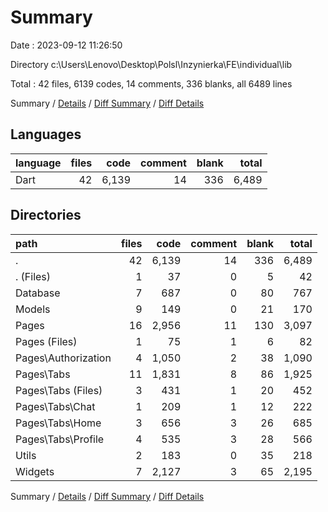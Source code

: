 # Summary

Date : 2023-09-12 11:26:50

Directory c:\\Users\\Lenovo\\Desktop\\Polsl\\Inzynierka\\FE\\individual\\lib

Total : 42 files,  6139 codes, 14 comments, 336 blanks, all 6489 lines

Summary / [Details](details.md) / [Diff Summary](diff.md) / [Diff Details](diff-details.md)

## Languages
| language | files | code | comment | blank | total |
| :--- | ---: | ---: | ---: | ---: | ---: |
| Dart | 42 | 6,139 | 14 | 336 | 6,489 |

## Directories
| path | files | code | comment | blank | total |
| :--- | ---: | ---: | ---: | ---: | ---: |
| . | 42 | 6,139 | 14 | 336 | 6,489 |
| . (Files) | 1 | 37 | 0 | 5 | 42 |
| Database | 7 | 687 | 0 | 80 | 767 |
| Models | 9 | 149 | 0 | 21 | 170 |
| Pages | 16 | 2,956 | 11 | 130 | 3,097 |
| Pages (Files) | 1 | 75 | 1 | 6 | 82 |
| Pages\\Authorization | 4 | 1,050 | 2 | 38 | 1,090 |
| Pages\\Tabs | 11 | 1,831 | 8 | 86 | 1,925 |
| Pages\\Tabs (Files) | 3 | 431 | 1 | 20 | 452 |
| Pages\\Tabs\\Chat | 1 | 209 | 1 | 12 | 222 |
| Pages\\Tabs\\Home | 3 | 656 | 3 | 26 | 685 |
| Pages\\Tabs\\Profile | 4 | 535 | 3 | 28 | 566 |
| Utils | 2 | 183 | 0 | 35 | 218 |
| Widgets | 7 | 2,127 | 3 | 65 | 2,195 |

Summary / [Details](details.md) / [Diff Summary](diff.md) / [Diff Details](diff-details.md)